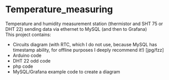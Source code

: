 # Temperature_measuring
Temperature and humidity measurement station (thermistor and SHT 75 or DHT 22) sending data via ethernet to MySQL (and then to Grafana)<br />
This project contains:<br />
- Circuits diagram (with RTC, which I do not use, because MySQL has timestamp ability, for offline purposes I deeply recommend it!) [jpg/fzz]<br />
- Arduino code<br />
- DHT 22 odd code<br />
- php code<br />
- MySQL/Grafana example code to create a diagram<br />
